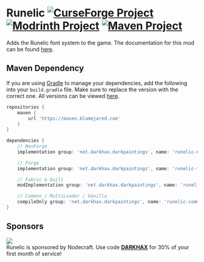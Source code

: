 <!-- name-start -->

# Runelic [![CurseForge Project](https://img.shields.io/curseforge/dt/393149?logo=curseforge&label=CurseForge&style=flat-square&labelColor=2D2D2D&color=555555)](https://www.curseforge.com/minecraft/mc-mods/runelic) [![Modrinth Project](https://img.shields.io/modrinth/dt/P4Xi5huA?logo=modrinth&label=Modrinth&style=flat-square&labelColor=2D2D2D&color=555555)](https://modrinth.com/mod/runelic) [![Maven Project](https://img.shields.io/maven-metadata/v?style=flat-square&logoColor=D31A38&labelColor=2D2D2D&color=555555&label=Latest&logo=gradle&metadataUrl=https%3A%2F%2Fmaven.blamejared.com%2Fnet%2Fdarkhax%2Frunelic%2Frunelic-common-1.21.1%2Fmaven-metadata.xml)](https://maven.blamejared.com/net/darkhax/runelic)

<!-- name-end -->
<!-- description-start -->
Adds the Runelic font system to the game. The documentation for this mod can be
found [here](https://docs.darkhax.net/mods/runelic).
<!-- description-end -->

<!-- maven-start -->

## Maven Dependency

If you are using [Gradle](https://gradle.org) to manage your dependencies, add the following into your `build.gradle`
file. Make sure to replace the version with the correct one. All versions can be
viewed [here](https://maven.blamejared.com/net/darkhax/runelic).

```gradle
repositories {
    maven { 
        url 'https://maven.blamejared.com'
    }
}

dependencies {
    // NeoForge
    implementation group: 'net.darkhax.darkpaintings', name: 'runelic-neoforge-1.21.1', version: '21.1.0'

    // Forge
    implementation group: 'net.darkhax.darkpaintings', name: 'runelic-forge-1.21.1', version: '21.1.0'

    // Fabric & Quilt
    modImplementation group: 'net.darkhax.darkpaintings', name: 'runelic-fabric-1.21.1', version: '21.1.0'

    // Common / MultiLoader / Vanilla
    compileOnly group: 'net.darkhax.darkpaintings', name: 'runelic-common-1.21.1', version: '21.1.0'
}
```

<!-- maven-end -->

<!-- sponsor-start -->

## Sponsors

[![](https://assets.blamejared.com/nodecraft/darkhax.jpg)](https://nodecraft.com/r/darkhax)    
Runelic is sponsored by Nodecraft. Use code **[DARKHAX](https://nodecraft.com/r/darkhax)** for 30% of your first month
of service!
<!-- sponsor-end -->